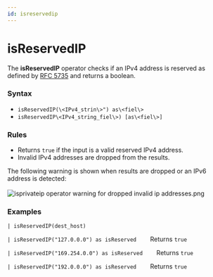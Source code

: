 ```yaml
---
id: isreservedip
---
```


# isReservedIP

The **isReservedIP** operator checks if an IPv4 address is reserved as
defined by
[RFC 5735](https://tools.ietf.org/html/rfc5735 "https://tools.ietf.org/html/rfc5735")
and returns a boolean.

### Syntax

-   `isReservedIP(\<IPv4_strin\>") as\<fiel\>`
-   `isReservedIP\<IPv4_string_fiel\>) [as\<fiel\>]`

### Rules

-   Returns `true` if the input is a valid reserved IPv4 address.
-   Invalid IPv4 addresses are dropped from the results.

The following warning is shown when results are dropped or an IPv6
address is detected:  
    
![isprivateip operator warning for dropped invalid ip
addresses.png](../../static/img/Search-Query-Language/Search-Operators/isReservedIP/../isPrivateIP/isprivateip%20dropped%20warning.png)

### Examples

`| isReservedIP(dest_host)`

`| isReservedIP("127.0.0.0") as isReserved`        Returns `true`

`| isReservedIP("169.254.0.0") as isReserved`        Returns `true`

`| isReservedIP("192.0.0.0") as isReserved`        Returns `true`
